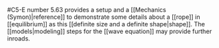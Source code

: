#C5-E number 5.63 provides a setup and a [[Mechanics (Symon)|reference]] to demonstrate some details about a [[rope]] in [[equilibrium]] as this [[definite size and a definite shape|shape]]. The [[models|modeling]] steps for the [[wave equation]] may provide further inroads.